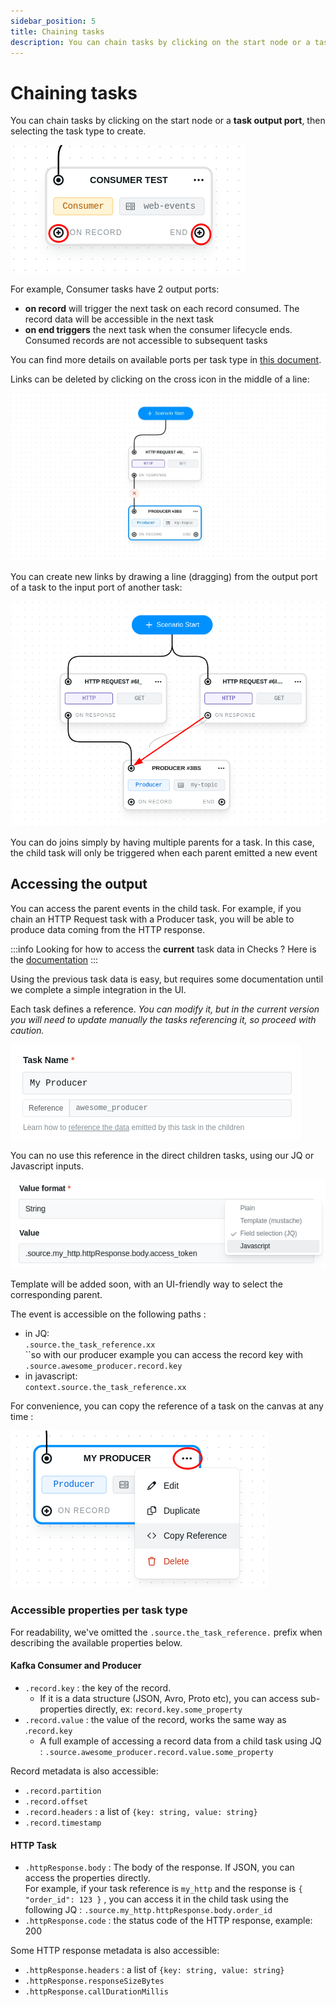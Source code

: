 ```yaml
---
sidebar_position: 5
title: Chaining tasks
description: You can chain tasks by clicking on the start node or a task output port, then selecting the task type to create.
---
```


# Chaining tasks

You can chain tasks by clicking on the start node or a **task output port**, then selecting the task type to create.

![Consumers have 2 output ports](../../assets/output-ports.png)

For example, Consumer tasks have 2 output ports:

- **on record** will trigger the next task on each record consumed. The record data will be accessible in the next task
- **on end triggers** the next task when the consumer lifecycle ends. Consumed records are not accessible to subsequent tasks

You can find more details on available ports per task type in [this document](tasks/task-ports).

Links can be deleted by clicking on the cross icon in the middle of a line:

![Deleting a link](../../assets/delete-link.webp)

You can create new links by drawing a line (dragging) from the output port of a task to the input port of another task:

![You can join branches easily](../../assets/joining.png)

You can do joins simply by having multiple parents for a task. In this case, the child task will only be triggered when each parent emitted a new event

## Accessing the output

You can access the parent events in the child task. For example, if you chain an HTTP Request task with a Producer task, you will be able to produce data coming from the HTTP response.

:::info
Looking for how to access the **current** task data in Checks ? Here is the [documentation](test-checks/accessing-kafka-message-data)
:::

Using the previous task data is easy, but requires some documentation until we complete a simple integration in the UI.

Each task defines a reference. _You can modify it, but in the current version you will need to update manually the tasks referencing it, so proceed with caution._

![](../../assets/reference.png)

You can no use this reference in the direct children tasks, using our JQ or Javascript inputs.

![](../../assets/custom-input-access.png)

Template will be added soon, with an UI-friendly way to select the corresponding parent.

The event is accessible on the following paths :

- in JQ: \
  `.source.the_task_reference.xx` \
  ``so with our producer example you can access the record key with `.source.awesome_producer.record.key`
- in javascript: \
  `context.source.the_task_reference.xx`

For convenience, you can copy the reference of a task on the canvas at any time :

![You can copy the a node reference directly from the canvas](<../../assets/copy-ref (1).png>)

### Accessible properties per task type 

For readability, we've omitted the `.source.the_task_reference.` prefix when describing the available properties below.

#### Kafka Consumer and Producer

- `.record.key` : the key of the record.
  - If it is a data structure (JSON, Avro, Proto etc), you can access sub-properties directly, ex: `record.key.some_property`
- `.record.value` : the value of the record, works the same way as .`record.key`
  - A full example of accessing a record data from a child task using JQ : `.source.awesome_producer.record.value.some_property`

Record metadata is also accessible:

- `.record.partition`
- `.record.offset`
- `.record.headers` : a list of `{key: string, value: string}`
- `.record.timestamp`

#### HTTP Task

- `.httpResponse.body` : The body of the response. If JSON, you can access the properties directly.\
  For example, if your task reference is `my_http` and the response is `{ "order_id": 123 }` , you can access it in the child task using the following JQ : `.source.my_http.httpResponse.body.order_id`
- `.httpResponse.code` : the status code of the HTTP response, example: 200

Some HTTP response metadata is also accessible:

- `.httpResponse.headers` : a list of `{key: string, value: string}`
- `.httpResponse.responseSizeBytes`
- `.httpResponse.callDurationMillis`
